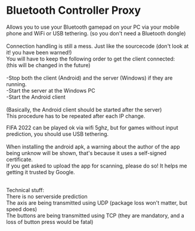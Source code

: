 # Bluetooth Controller Proxy
Allows you to use your Bluetooth gamepad on your PC via your mobile phone and WiFi or USB tethering. (so you don't need a Bluetooth dongle)<br>
<br>
Connection handling is still a mess. Just like the sourcecode (don't look at it! you have been warned!) <br>
You will have to keep the following order to get the client connected:<br>
(this will be changed in the future)<br>
<br>
-Stop both the client (Android) and the server (Windows) if they are running.<br>
-Start the server at the Windows PC<br>
-Start the Android client<br>
<br>
(Basically, the Android client should be started after the server)<br>
This procedure has to be repeated after each IP change.<br>

FIFA 2022 can be played ok via wifi 5ghz, but for games without input prediction, you should use USB tethering.<br>
<br>
When installing the android apk, a warning about the author of the app being unknow will be shown, that's because it uses a self-signed certificate.<br>
If you get asked to upload the app for scanning, please do so! It helps me getting it trusted by Google.<br>

<br>
Technical stuff:<br>
There is no serverside prediction<br>
The axis are being transmitted using UDP (package loss won't matter, but speed does)<br>
The buttons are being transmitted using TCP (they are mandatory, and a loss of button press would be fatal)
